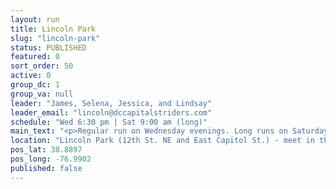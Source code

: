 ```yaml
---
layout: run
title: Lincoln Park
slug: "lincoln-park"
status: PUBLISHED
featured: 0
sort_order: 50
active: 0
group_dc: 1
group_va: null
leader: "James, Selena, Jessica, and Lindsay"
leader_email: "lincoln@dccapitalstriders.com"
schedule: "Wed 6:30 pm | Sat 9:00 am (long)"
main_text: "<p>Regular run on Wednesday evenings. Long runs on Saturdays.&nbsp;<span>Slower-paced runs on Thursday mornings will return in the spring.</span></p>"
location: "Lincoln Park (12th St. NE and East Capitol St.) - meet in the center of the park next to the Lincoln statue."
pos_lat: 38.8897
pos_long: -76.9902
published: false
---
```


